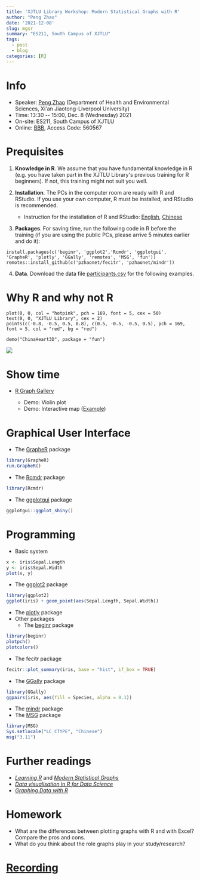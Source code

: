 ```yaml
---
title: 'XJTLU Library Workshop: Modern Statistical Graphs with R'
author: "Peng Zhao"
date: '2021-12-08'
slug: mgsr
summary: "ES211, South Campus of XJTLU"
tags:
  - post
  - blog
categories: [R]
---
```


# Info

- Speaker: [Peng Zhao](https://pzhao.org/) (Department of Health and Environmental Sciences, Xi'an Jiaotong-Liverpool University)
- Time: 13:30 -- 15:00, Dec. 8 (Wednesday) 2021
- On-site: ES211, South Campus of XJTLU
- Online: [BBB](https://bigbluebutton.xjtlu.edu.cn/b/pen-g3f-1wm-mcb), Access Code: 560567

# Prequisites

1. **Knowledge in R**. We assume that you have fundamental knowledge in R (e.g. you have taken part in the XJTLU Library's previous training for R beginners). If not, this training might not suit you well.

2. **Installation**. The PCs in the computer room are ready with R and RStudio. If you use your own computer, R must be installed, and RStudio is recommended.

    - Instruction for the installation of R and RStudio: [English](https://techvidvan.com/tutorials/install-r/), [Chinese](https://xuer.pzhao.org/pdf/xuer-sample.pdf)

3. **Packages**. For saving time, run the following code in R before the training (if you are using the public PCs, please arrive 5 minutes earlier and do it):

```{r}
install.packages(c('beginr', 'ggplot2','Rcmdr', 'ggplotgui', 'GrapheR', 'plotly', 'GGally', 'remotes', 'MSG', 'fun'))
remotes::install_github(c('pzhaonet/fecitr', 'pzhaonet/mindr'))
```

4. **Data**. Download the data file [participants.csv](https://pzhao.org/data/participants.csv) for the following examples.

# Why R and why not R

```{r}
plot(0, 0, col = "hotpink", pch = 169, font = 5, cex = 50)
text(0, 0, "XJTLU Library", cex = 2)
points(c(-0.8, -0.5, 0.5, 0.8), c(0.5, -0.5, -0.5, 0.5), pch = 169, font = 5, col = "red", bg = "red")

demo("ChinaHeart3D", package = "fun")
```

![](https://i2.wp.com/techvidvan.com/tutorials/wp-content/uploads/sites/2/2019/11/learning-curves-of-popular-stats-programs.png)

# Show time

- [R Graph Gallery](https://www.r-graph-gallery.com/)
  
  - Demo: Violin plot
  - Demo: Interactive map ([Example](https://ncov2020.org/en/en/country-map-2020-03-24/))

# Graphical User Interface

- The [GrapheR](https://cran.r-project.org/package=GrapheR) package

```r
library(GrapheR)
run.GrapheR()
```

- The [Rcmdr](https://cran.r-project.org/package=Rcmdr) package

```r
library(Rcmdr)
```

- The [ggplotgui](https://cran.r-project.org/package=ggplotgui) package

```r
ggplotgui::ggplot_shiny()
```

# Programming

- Basic system

```r
x <- iris$Sepal.Length
y <- iris$Sepal.Width
plot(x, y)
```

- The [ggplot2](https://cran.r-project.org/package=ggplot2) package

```r
library(ggplot2)
ggplot(iris) + geom_point(aes(Sepal.Length, Sepal.Width))
```

- The [plotly](https://cran.r-project.org/package=plotly) package
- Other packages
  - The [beginr](https://cran.r-project.org/package=beginr) package

```r
library(beginr)
plotpch()
plotcolors()
```

  - The fecitr package

```r
fecitr::plot_summary(iris, base = "hist", if_box = TRUE)
```
  - The [GGally](https://cran.r-project.org/package=GGally) package

```r
library(GGally)
ggpairs(iris, aes(fill = Species, alpha = 0.1))
```

  - The [mindr](https://cran.r-project.org/package=mindr) package
  - The [MSG](https://cran.r-project.org/package=MSG) package

```r
library(MSG)
Sys.setlocale("LC_CTYPE", "Chinese")
msg("3.11")
```

# Further readings

- [*Learning R*](https://xuer.pzhao.org/) and [*Modern Statistical Graphs*](https://msg2020.pzhao.org/)
- [*Data visualisation* in *R for Data Science*](https://r4ds.had.co.nz/data-visualisation.html#data-visualisation)
- [*Graphing Data with R*](http://login.ez.xjtlu.edu.cn/login?url=https://search.ebscohost.com/login.aspx?direct=true&db=cat01010a&AN=xjtlu.0000957808&site=eds-live&scope=site)

# Homework

- What are the differences between plotting graphs with R and with Excel? Compare the pros and cons.
- What do you think about the role graphs play in your study/research?

# [Recording](https://bbbload.xjtlu.edu.cn/playback/presentation/2.3/63453765f9d55a8a8f0637b4af57e2d41fcf4aad-1638941441564)
